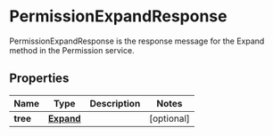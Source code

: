 

# PermissionExpandResponse

PermissionExpandResponse is the response message for the Expand method in the Permission service.

## Properties

| Name | Type | Description | Notes |
|------------ | ------------- | ------------- | -------------|
|**tree** | [**Expand**](Expand.md) |  |  [optional] |



